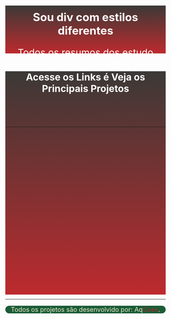 <header style=" background-image: linear-gradient(to top, #BD2A2E,  #3B3936 ); color:#fff; width: 100%; height: 150px; text-align: center; ">
    <h2 style="padding-top: 15px; font-size: 35px;" >Sou div com estilos diferentes</h2>
    <p style="font-size: 30px;" >
        Todos os resumos dos estudo HTML | CSS | JS | PHP | WP
    </p>
</header>

<div style=" background-image: linear-gradient(to top, #BD2A2E,  #3B3936 ); width:100%; height: 700px;">
    <h1 style="text-align:center;font-size:30px; color:#fff;border-radius:40px;">Acesse os Links é Veja os Principais Projetos</h1> 
    <br><br><br><br>
    <hr>
    </div>
    <hr>
    <p style="text-align:center; font-size: 20px; background-color:#1a5c37;color:#ebe5c5; border-radius:40px;">Todos os projetos são desenvolvido por: Aq<span style="color:brown;">Goes</span>.</p>
</div>
